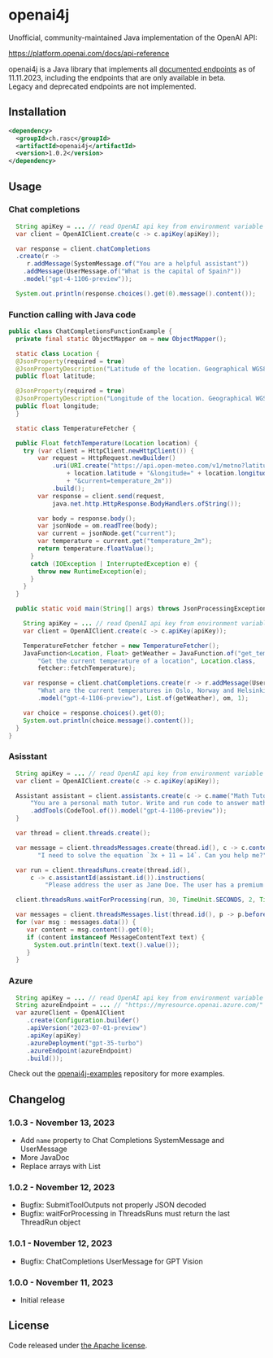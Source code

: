 # openai4j

Unofficial, community-maintained Java implementation of the OpenAI API:

https://platform.openai.com/docs/api-reference

openai4j is a Java library that implements all  [documented endpoints](https://platform.openai.com/docs/api-reference) as of 11.11.2023, 
including the endpoints that are only available in beta.  
Legacy and deprecated endpoints are not implemented.

## Installation

```xml
<dependency>
  <groupId>ch.rasc</groupId>
  <artifactId>openai4j</artifactId>
  <version>1.0.2</version>
</dependency>
```


## Usage

### Chat completions
```java
  String apiKey = ... // read OpenAI api key from environment variable
  var client = OpenAIClient.create(c -> c.apiKey(apiKey));

  var response = client.chatCompletions
  .create(r -> 
     r.addMessage(SystemMessage.of("You are a helpful assistant"))
    .addMessage(UserMessage.of("What is the capital of Spain?"))
    .model("gpt-4-1106-preview"));

  System.out.println(response.choices().get(0).message().content());
```

### Function calling with Java code

```java
public class ChatCompletionsFunctionExample {
  private final static ObjectMapper om = new ObjectMapper();

  static class Location {
  @JsonProperty(required = true)
  @JsonPropertyDescription("Latitude of the location. Geographical WGS84 coordinates")
  public float latitude;

  @JsonProperty(required = true)
  @JsonPropertyDescription("Longitude of the location. Geographical WGS84 coordinates")
  public float longitude;
  }

  static class TemperatureFetcher {

  public Float fetchTemperature(Location location) {
    try (var client = HttpClient.newHttpClient()) {
        var request = HttpRequest.newBuilder()
            .uri(URI.create("https://api.open-meteo.com/v1/metno?latitude="
                + location.latitude + "&longitude=" + location.longitude
                + "&current=temperature_2m"))
            .build();
        var response = client.send(request,
            java.net.http.HttpResponse.BodyHandlers.ofString());

        var body = response.body();
        var jsonNode = om.readTree(body);
        var current = jsonNode.get("current");
        var temperature = current.get("temperature_2m");
        return temperature.floatValue();
      }
      catch (IOException | InterruptedException e) {
        throw new RuntimeException(e);
      }
    }
  }

  public static void main(String[] args) throws JsonProcessingException {

    String apiKey = ... // read OpenAI api key from environment variable
    var client = OpenAIClient.create(c -> c.apiKey(apiKey));

    TemperatureFetcher fetcher = new TemperatureFetcher();
    JavaFunction<Location, Float> getWeather = JavaFunction.of("get_temperature",
        "Get the current temperature of a location", Location.class,
        fetcher::fetchTemperature);

    var response = client.chatCompletions.create(r -> r.addMessage(UserMessage.of(
        "What are the current temperatures in Oslo, Norway and Helsinki, Finland?"))
        .model("gpt-4-1106-preview"), List.of(getWeather), om, 1);

    var choice = response.choices().get(0);
    System.out.println(choice.message().content());
  }
}
```


### Asisstant

```java
  String apiKey = ... // read OpenAI api key from environment variable
  var client = OpenAIClient.create(c -> c.apiKey(apiKey));

  Assistant assistant = client.assistants.create(c -> c.name("Math Tutor").instructions(
      "You are a personal math tutor. Write and run code to answer math questions.")
      .addTools(CodeTool.of()).model("gpt-4-1106-preview"));
  }

  var thread = client.threads.create();

  var message = client.threadsMessages.create(thread.id(), c -> c.content(
        "I need to solve the equation `3x + 11 = 14`. Can you help me?"));

  var run = client.threadsRuns.create(thread.id(),
      c -> c.assistantId(assistant.id()).instructions(
          "Please address the user as Jane Doe. The user has a premium account."));

  client.threadsRuns.waitForProcessing(run, 30, TimeUnit.SECONDS, 2, TimeUnit.MINUTES);

  var messages = client.threadsMessages.list(thread.id(), p -> p.before(message.id()));
  for (var msg : messages.data()) {
     var content = msg.content().get(0);
     if (content instanceof MessageContentText text) {
       System.out.println(text.text().value());
     }
  }
```

### Azure

```java
  String apiKey = ... // read OpenAI api key from environment variable
  String azureEndpoint = ... // "https://myresource.openai.azure.com/"
  var azureClient = OpenAIClient
     .create(Configuration.builder()
     .apiVersion("2023-07-01-preview")
     .apiKey(apiKey)
     .azureDeployment("gpt-35-turbo")
     .azureEndpoint(azureEndpoint)
     .build());
```     

Check out the [openai4j-examples](https://github.com/ralscha/openai4j-examples) repository for more examples.

## Changelog

### 1.0.3 - November 13, 2023
  * Add `name` property to Chat Completions SystemMessage and UserMessage
  * More JavaDoc
  * Replace arrays with List
  
### 1.0.2 - November 12, 2023
  * Bugfix: SubmitToolOutputs not properly JSON decoded
  * Bugfix: waitForProcessing in ThreadsRuns must return the last ThreadRun object

### 1.0.1 - November 12, 2023
  * Bugfix: ChatCompletions UserMessage for GPT Vision

### 1.0.0 - November 11, 2023
  * Initial release



## License
Code released under [the Apache license](http://www.apache.org/licenses/).
